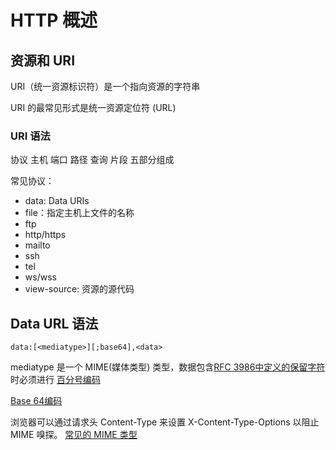 # HTTP 概述

## 资源和 URI

URI（统一资源标识符）是一个指向资源的字符串

URI 的最常见形式是统一资源定位符 (URL)

### URI 语法

协议 主机 端口 路径 查询 片段 五部分组成

常见协议：

- data: Data URIs
- file：指定主机上文件的名称
- ftp
- http/https
- mailto
- ssh
- tel
- ws/wss
- view-source: 资源的源代码

## Data URL 语法

`data:[<mediatype>][;base64],<data>`

mediatype 是一个 MIME(媒体类型) 类型，数据包含[RFC 3986中定义的保留字符](https://datatracker.ietf.org/doc/html/rfc3986#section-2.2)时必须进行 [百分号编码](https://developer.mozilla.org/zh-CN/docs/Glossary/Percent-encoding)

[Base 64编码](https://developer.mozilla.org/zh-CN/docs/Glossary/Base64)

浏览器可以通过请求头 Content-Type 来设置 X-Content-Type-Options 以阻止 MIME 嗅探。
[常见的 MIME 类型](https://developer.mozilla.org/zh-CN/docs/Web/HTTP/Basics_of_HTTP/MIME_types/Common_types)
